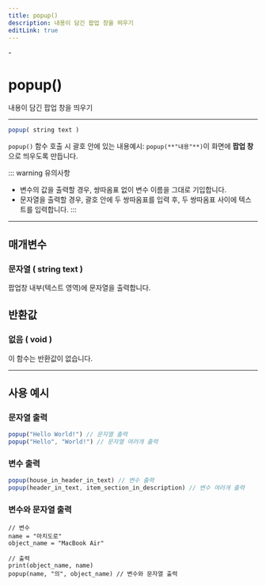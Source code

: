 ```yaml
---
title: popup()
description: 내용이 담긴 팝업 창을 띄우기
editLink: true
---
```

<Badge type="info" text="함수" /><Badge type="tip" text="기본" /> - <Badge type="info" text="출력" />

# popup()
내용이 담긴 팝업 창을 띄우기
***
```javascript
popup( string text )
```
`popup()` 함수 호출 시 <span class="tooltip">괄호 안에 있는 내용<span class="tooltip-text">예시: `popup(**"내용"**)`</span></span>이 화면에 **팝업 창**으로 띄우도록 만듭니다.

::: warning 유의사항
* 변수의 값을 출력할 경우, 쌍따옴표 없이 변수 이름을 그대로 기입합니다.
* 문자열을 출력할 경우, 괄호 안에 두 쌍따옴표를 입력 후, 두 쌍따옴표 사이에 텍스트를 입력합니다.
:::

***
## 매개변수
### **문자열 ( string text )**
팝업창 내부(텍스트 영역)에 문자열을 출력합니다.
## 반환값
### **없음 ( void )**
이 함수는 반환값이 없습니다.
***

## 사용 예시
### 문자열 출력
```javascript
popup("Hello World!") // 문자열 출력
popup("Hello", "World!") // 문자열 여러개 출력
```
### 변수 출력
```javascript
popup(house_in_header_in_text) // 변수 출력
popup(header_in_text, item_section_in_description) // 변수 여러개 출력
```
### 변수와 문자열 출력
```javascript{7}
// 변수
name = "마치도로"
object_name = "MacBook Air"

// 출력
print(object_name, name)
popup(name, "의", object_name) // 변수와 문자열 출력
```